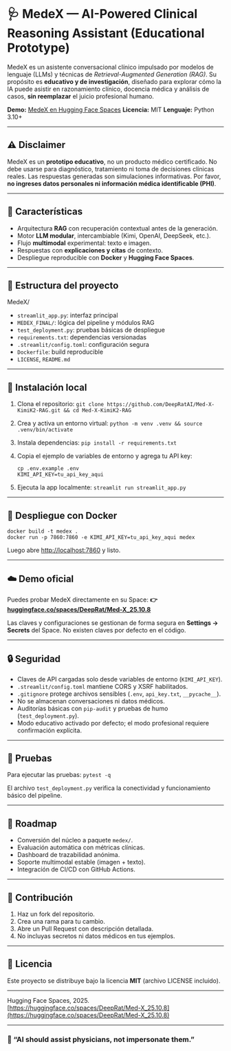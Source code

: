 # 🩺 MedeX — AI-Powered Clinical Reasoning Assistant (Educational Prototype)

MedeX es un asistente conversacional clínico impulsado por modelos de lenguaje (LLMs) y técnicas de *Retrieval-Augmented Generation (RAG)*.
Su propósito es **educativo y de investigación**, diseñado para explorar cómo la IA puede asistir en razonamiento clínico, docencia médica y análisis de casos, **sin reemplazar** el juicio profesional humano.

**Demo:** [MedeX en Hugging Face Spaces](https://huggingface.co/spaces/DeepRat/Med-X_25.10.8)
**Licencia:** MIT
**Lenguaje:** Python 3.10+

---

## ⚠️ Disclaimer

MedeX es un **prototipo educativo**, no un producto médico certificado.
No debe usarse para diagnóstico, tratamiento ni toma de decisiones clínicas reales.
Las respuestas generadas son simulaciones informativas.
Por favor, **no ingreses datos personales ni información médica identificable (PHI)**.

---

## 🚀 Características

* Arquitectura **RAG** con recuperación contextual antes de la generación.
* Motor **LLM modular**, intercambiable (Kimi, OpenAI, DeepSeek, etc.).
* Flujo **multimodal** experimental: texto e imagen.
* Respuestas con **explicaciones y citas** de contexto.
* Despliegue reproducible con **Docker** y **Hugging Face Spaces**.

---

## 🧱 Estructura del proyecto

MedeX/

* `streamlit_app.py`: interfaz principal
* `MEDEX_FINAL/`: lógica del pipeline y módulos RAG
* `test_deployment.py`: pruebas básicas de despliegue
* `requirements.txt`: dependencias versionadas
* `.streamlit/config.toml`: configuración segura
* `Dockerfile`: build reproducible
* `LICENSE`, `README.md`

---

## 🧰 Instalación local

1. Clona el repositorio:
   `git clone https://github.com/DeepRatAI/Med-X-KimiK2-RAG.git && cd Med-X-KimiK2-RAG`

2. Crea y activa un entorno virtual:
   `python -m venv .venv && source .venv/bin/activate`

3. Instala dependencias:
   `pip install -r requirements.txt`

4. Copia el ejemplo de variables de entorno y agrega tu API key:

   ```
   cp .env.example .env
   KIMI_API_KEY=tu_api_key_aqui
   ```

5. Ejecuta la app localmente:
   `streamlit run streamlit_app.py`

---

## 🐳 Despliegue con Docker

```
docker build -t medex .
docker run -p 7860:7860 -e KIMI_API_KEY=tu_api_key_aqui medex
```

Luego abre [http://localhost:7860](http://localhost:7860) y listo.

---

## ☁️ Demo oficial

Puedes probar MedeX directamente en su Space:
**👉 [huggingface.co/spaces/DeepRat/Med-X_25.10.8](https://huggingface.co/spaces/DeepRat/Med-X_25.10.8)**

Las claves y configuraciones se gestionan de forma segura en **Settings → Secrets** del Space.
No existen claves por defecto en el código.

---

## 🔒 Seguridad

* Claves de API cargadas solo desde variables de entorno (`KIMI_API_KEY`).
* `.streamlit/config.toml` mantiene CORS y XSRF habilitados.
* `.gitignore` protege archivos sensibles (`.env`, `api_key.txt`, `__pycache__`).
* No se almacenan conversaciones ni datos médicos.
* Auditorías básicas con `pip-audit` y pruebas de humo (`test_deployment.py`).
* Modo educativo activado por defecto; el modo profesional requiere confirmación explícita.

---

## 🧪 Pruebas

Para ejecutar las pruebas:
`pytest -q`

El archivo `test_deployment.py` verifica la conectividad y funcionamiento básico del pipeline.

---

## 🧩 Roadmap

* Conversión del núcleo a paquete `medex/`.
* Evaluación automática con métricas clínicas.
* Dashboard de trazabilidad anónima.
* Soporte multimodal estable (imagen + texto).
* Integración de CI/CD con GitHub Actions.

---

## 🤝 Contribución

1. Haz un fork del repositorio.
2. Crea una rama para tu cambio.
3. Abre un Pull Request con descripción detallada.
4. No incluyas secretos ni datos médicos en tus ejemplos.

---

## 📜 Licencia

Este proyecto se distribuye bajo la licencia **MIT** (archivo LICENSE incluido).

---

Hugging Face Spaces, 2025. [https://huggingface.co/spaces/DeepRat/Med-X_25.10.8](https://huggingface.co/spaces/DeepRat/Med-X_25.10.8)

---

### 🧠 “AI should assist physicians, not impersonate them.”

